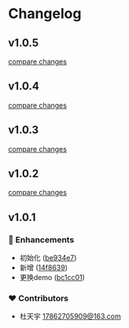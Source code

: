 # Changelog


## v1.0.5

[compare changes](https://github.com/Spectature/vue-test/compare/v1.0.4...v1.0.5)

## v1.0.4

[compare changes](https://github.com/Spectature/vue-test/compare/v1.0.3...v1.0.4)

## v1.0.3

[compare changes](https://github.com/Spectature/vue-test/compare/v1.0.2...v1.0.3)

## v1.0.2

[compare changes](https://github.com/Spectature/vue-test/compare/v1.0.1...v1.0.2)

## v1.0.1


### 🚀 Enhancements

- 初始化 ([be934e7](https://github.com/Spectature/vue-test/commit/be934e7))
- 新增 ([14f8639](https://github.com/Spectature/vue-test/commit/14f8639))
- 更换demo ([bc1cc01](https://github.com/Spectature/vue-test/commit/bc1cc01))

### ❤️ Contributors

- 杜天宇 <17862705909@163.com>

